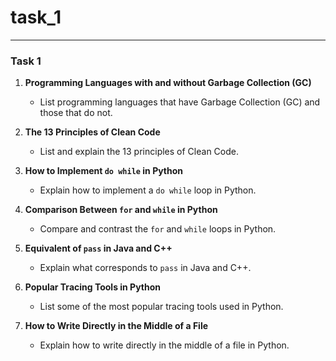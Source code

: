 # task_1
---
### Task 1

1. **Programming Languages with and without Garbage Collection (GC)**
   - List programming languages that have Garbage Collection (GC) and those that do not.

2. **The 13 Principles of Clean Code**
   - List and explain the 13 principles of Clean Code.

3. **How to Implement `do while` in Python**
   - Explain how to implement a `do while` loop in Python.

4. **Comparison Between `for` and `while` in Python**
   - Compare and contrast the `for` and `while` loops in Python.

5. **Equivalent of `pass` in Java and C++**
   - Explain what corresponds to `pass` in Java and C++.

6. **Popular Tracing Tools in Python**
   - List some of the most popular tracing tools used in Python.

7. **How to Write Directly in the Middle of a File**
   - Explain how to write directly in the middle of a file in Python.
